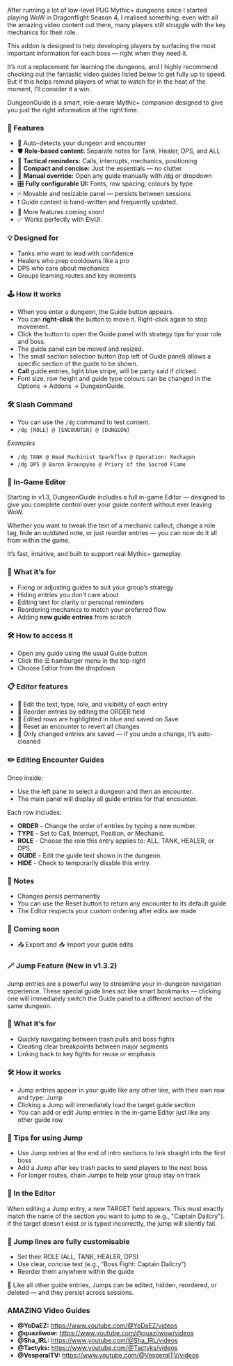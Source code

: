 After running a lot of low-level PUG Mythic+ dungeons since I started playing WoW in Dragonflight Season 4, I realised something: even with all the amazing video content out there, many players still struggle with the key mechanics for their role.

This addon is designed to help developing players by surfacing the most important information for each boss — right when they need it.

It’s not a replacement for learning the dungeons, and I highly recommend checking out the fantastic video guides listed below to get fully up to speed. But if this helps remind players of what to watch for in the heat of the moment, I’ll consider it a win.

DungeonGuide is a smart, role-aware Mythic+ companion designed to give you just the right information at the right time.

### 🧭 Features
- 📍 Auto-detects your dungeon and encounter
- 🛡 **Role-based content:** Separate notes for Tank, Healer, DPS, and ALL
- 🧠 **Tactical reminders:** Calls, interrupts, mechanics, positioning
- 🎯 **Compact and concise:** Just the essentials — no clutter
- 🧩 **Manual override:** Open any guide manually with /dg or dropdown
- 🎛 **Fully configurable UI:** Fonts, row spacing, colours by type
- 🖱 Movable and resizable panel — persists between sessions
- ❗ Guide content is hand-written and frequently updated.
- 📢 More features  coming soon!
- ✅ Works perfectly with ElvUI.

### 💡 Designed for
- Tanks who want to lead with confidence
- Healers who prep cooldowns like a pro
- DPS who care about mechanics
- Groups learning routes and key moments

### 🕹 How it works
- When you enter a dungeon, the Guide button appears.
- You can **right-click** the button to move it. Right-click again to stop movement.
- Click the button to open the Guide panel with strategy tips for your role and boss.
- The guide panel can be moved and resized.
- The small section selection button (top left of Guide panel) allows a specific section of the guide to be shown.
- **Call** guide entries, light blue stripe, will be party said if clicked.
- Font size, row height and guide type colours can be changed in the Options -> Addons -> DungeonGuide.

### 🛠️ Slash Command
- You can use the `/dg` command to test content.
- `/dg [ROLE] @ [ENCOUNTER] @ [DUNGEON]`

*Examples*
- `/dg TANK @ Head Machinist Sparkflux @ Operation: Mechagon`
- `/dg DPS @ Baron Braunpyke @ Priory of the Sacred Flame`


### 🧾 In-Game Editor

Starting in v1.3, DungeonGuide includes a full in-game Editor — designed to give you complete control over your guide content without ever leaving WoW.

Whether you want to tweak the text of a mechanic callout, change a role tag, hide an outdated note, or just reorder entries — you can now do it all from within the game.

It’s fast, intuitive, and built to support real Mythic+ gameplay.

### 🧠 What it’s for
- Fixing or adjusting guides to suit your group’s strategy
- Hiding entries you don’t care about
- Editing text for clarity or personal reminders
- Reordering mechanics to match your preferred flow
- Adding **new guide entries** from scratch

### 🛠️ How to access it
- Open any guide using the usual Guide button
- Click the ☰ hamburger menu in the top-right
- Choose Editor from the dropdown

### 📋 Editor features
- 📝 Edit the text, type, role, and visibility of each entry
- 🔢 Reorder entries by editing the ORDER field
- 🎨 Edited rows are highlighted in blue and saved on Save
- 🧼 Reset an encounter to revert all changes
- 🎯 Only changed entries are saved — if you undo a change, it’s auto-cleaned

### ✏️ Editing Encounter Guides
Once inside:
- Use the left pane to select a dungeon and then an encounter.
- The main panel will display all guide entries for that encounter.

Each row includes:
- **ORDER** - Change the order of entries by typing a new number.
- **TYPE** - Set to Call, Interrupt, Position, or Mechanic.
- **ROLE** - Choose the role this entry applies to: ALL, TANK, HEALER, or DPS.
- **GUIDE** - Edit the guide text shown in the dungeon.
- **HIDE** - Check to temporarily disable this entry.

### 📌 Notes
- Changes persis permanently
- You can use the Reset button to return any encounter to its default guide
- The Editor respects your custom ordering after edits are made

### 🚧 Coming soon
- 📤 Export and 📥 Import your guide edits

### 🪄 Jump Feature (New in v1.3.2)
Jump entries are a powerful way to streamline your in-dungeon navigation experience. These special guide lines act like smart bookmarks — clicking one will immediately switch the Guide panel to a different section of the same dungeon.

### 📌 What it’s for
- Quickly navigating between trash pulls and boss fights
- Creating clear breakpoints between major segments
- Linking back to key fights for reuse or emphasis

### 🛠 How it works
- Jump entries appear in your guide like any other line, with their own row and type: Jump
- Clicking a Jump will immediately load the target guide section
- You can add or edit Jump entries in the in-game Editor just like any other guide row

### 🧭 Tips for using Jump
- Use Jump entries at the end of intro sections to link straight into the first boss
- Add a Jump after key trash packs to send players to the next boss
- For longer routes, chain Jumps to help your group stay on track

### 🧰 In the Editor
When editing a Jump entry, a new TARGET field appears. This must exactly match the name of the section you want to jump to (e.g., "Captain Dailcry"). If the target doesn’t exist or is typed incorrectly, the jump will silently fail.

### 📎 Jump lines are fully customisable
- Set their ROLE (ALL, TANK, HEALER, DPS)
- Use clear, concise text (e.g., “Boss Fight: Captain Dailcry”)
- Reorder them anywhere within the guide

🧼 Like all other guide entries, Jumps can be edited, hidden, reordered, or deleted — and they persist across sessions.

### AMAZING Video Guides
- **@YoDaEZ:** https://www.youtube.com/@YoDaEZ/videos
- **@quaziiwow:** https://www.youtube.com/@quaziiwow/videos
- **@Sha_IRL:** https://www.youtube.com/@Sha_IRL/videos
- **@Tactyks:** https://www.youtube.com/@Tactyks/videos
- **@VesperalTV:** https://www.youtube.com/@VesperalTV/videos

